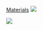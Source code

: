 <u>Materials</u>
![](Pasted%20image%2020251006152909.png)

![](Pasted%20image%2020251008104443.png)


